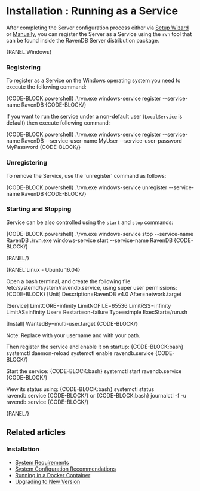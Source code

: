 # Installation : Running as a Service

After completing the Server configuration process either via [Setup Wizard](../../start/installation/setup-wizard) or [Manually](../../start/installation/manual), you can register the Server as a Service using the `rvn` tool that can be found inside the RavenDB Server distribution package.

{PANEL:Windows}

### Registering

To register as a Service on the Windows operating system you need to execute the following command:

{CODE-BLOCK:powershell}
.\rvn.exe windows-service register --service-name RavenDB
{CODE-BLOCK/}

If you want to run the service under a non-default user (`LocalService` is default) then execute following command:

{CODE-BLOCK:powershell}
.\rvn.exe windows-service register --service-name RavenDB --service-user-name MyUser --service-user-password MyPassword
{CODE-BLOCK/}

### Unregistering

To remove the Service, use the 'unregister' command as follows:

{CODE-BLOCK:powershell}
.\rvn.exe windows-service unregister --service-name RavenDB
{CODE-BLOCK/}

### Starting and Stopping

Service can be also controlled using the `start` and `stop` commands:

{CODE-BLOCK:powershell}
.\rvn.exe windows-service stop --service-name RavenDB
.\rvn.exe windows-service start --service-name RavenDB
{CODE-BLOCK/}

{PANEL/}

{PANEL:Linux - Ubuntu 16.04}

Open a bash terminal, and create the following file /etc/systemd/system/ravendb.service, using super user permissions:
{CODE-BLOCK}
[Unit]
Description=RavenDB v4.0
After=network.target

[Service]
LimitCORE=infinity
LimitNOFILE=65536
LimitRSS=infinity
LimitAS=infinity
User=<desired-user>
Restart=on-failure
Type=simple
ExecStart=<path-to-RavenDB>/run.sh

[Install]
WantedBy=multi-user.target
{CODE-BLOCK/}

Note: Replace <desired-user> with your username and <path-to-RavenDB> with your path.

Then register the service and enable it on startup:
{CODE-BLOCK:bash}
systemctl daemon-reload
systemctl enable ravendb.service
{CODE-BLOCK/}

Start the service:
{CODE-BLOCK:bash}
systemctl start ravendb.service
{CODE-BLOCK/}

View its status using:
{CODE-BLOCK:bash}
systemctl status ravendb.service
{CODE-BLOCK/}
or
{CODE-BLOCK:bash}
journalctl -f -u ravendb.service
{CODE-BLOCK/}

{PANEL/}

## Related articles

### Installation

- [System Requirements](../../start/installation/system-requirements)
- [System Configuration Recommendations](../../start/installation/system-configuration-recommendations)
- [Running in a Docker Container](../../start/installation/running-in-docker-container)
- [Upgrading to New Version](../../start/installation/upgrading-to-new-version)
